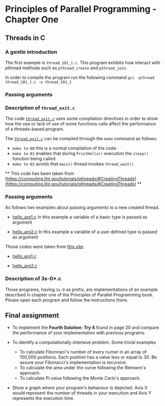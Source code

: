 # Principles of Parallel Programming - Chapter One
## Threads in C

### A gentle introduction

The first example is `thread_101_1.c`. This program exhibits how interact with pthread methods such as `pthread_create` and `pthread_join`.

In order to compile the program run the following command
`gcc -pthread thread_101_1.c -o thread_101_1`

### Passing arguments

### Description of `thread_exit.c`

The code [`thread_exit.c`](thread_exit.c) uses some compilation directives in order to show how the use or lack of use of some functions calls affect the performance of a threads-based program. 

The [`thread_exit.c`](thread_exit.c) can be compiled through the `make` command as follows:

* `make te-00` this is a normal compilation of the code.
* `make te-01` enables that during `PrintHello()` execution the `sleep()` function being called
* `make te-02` avoids that `main()` thread invokes `thread_wait()`


** This code has been taken from [https://computing.llnl.gov/tutorials/pthreads/#CreatingThreads](https://computing.llnl.gov/tutorials/pthreads/#CreatingThreads) **

### Passing arguments 

As follows two examples about passing arguments to a new created thread. 

* [hello_arg1.c](hello_arg1.c) In this example a variable of a basic type is passed as argument

* [hello_arg2.c](hello_arg2.c) In this example a variable of a user defined type is passed as argument

Those codes were taken from [this site](https://computing.llnl.gov/tutorials/pthreads/exercise.html#Exercise1):

* [hello_arg1.c](https://computing.llnl.gov/tutorials/pthreads/samples/hello_arg1.c)

* [hello_arg2.c](https://computing.llnl.gov/tutorials/pthreads/samples/hello_arg2.c)

### Description of 3s-0\*.c

Those programs, having `3s-0` as prefix, are implementations of an example described in chapter one of the Principles of Parallel Programming book.
Please open each program and follow the instructions there. 

## Final assignment

* To implement the **Fourth Solution: Try 4** found in page 20 and compare the performance of your implementation with previous programs.

* To identify a computationally intensive problem. Some trivial examples
  * To calculate Fibonnaci's number of every numer in an array of 100,000 positions. Each position has a value less or equal to 30. Be assure your Fibonacci's implementation is recursive.
  * To calculate the area under the curve following the Riemann's approach.
  * To calculate Pi value following the Monte Carlo's approach.

* Show a graph where your program's behaviour is depicted. Axis X would represent the number of threads in your execution and Axis Y represents the execution time.
